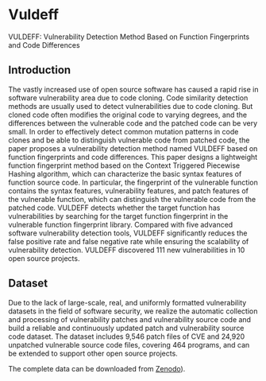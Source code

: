 # Vuldeff
VULDEFF: Vulnerability Detection Method Based on Function Fingerprints and Code Differences
## Introduction
The vastly increased use of open source software has caused a rapid rise in software vulnerability area due to code cloning. Code similarity detection methods are usually used to detect vulnerabilities due to code cloning. But cloned code often modifies the original code to varying degrees, and the differences between the vulnerable code and the patched code can be very small. In order to effectively detect common mutation patterns in code clones and be able to distinguish vulnerable code from patched code, the paper proposes a vulnerability detection method named VULDEFF based on function fingerprints and code differences. This paper designs a lightweight function fingerprint method based on the Context Triggered Piecewise Hashing algorithm, which can characterize the basic syntax features of function source code. In particular, the fingerprint of the vulnerable function contains the syntax features, vulnerability features, and patch features of the vulnerable function, which can distinguish the vulnerable code from the patched code. VULDEFF detects whether the target function has vulnerabilities by searching for the target function fingerprint in the vulnerable function fingerprint library. Compared with five advanced software vulnerability detection tools, VULDEFF significantly reduces the false positive rate and false negative rate while ensuring the scalability of vulnerability detection. VULDEFF discovered 111 new vulnerabilities in 10 open source projects.
## Dataset
Due to the lack of large-scale, real, and uniformly formatted vulnerability datasets in the field of software security, we realize the automatic collection and processing of vulnerability patches and vulnerability source code and build a reliable and continuously updated patch and vulnerability source code dataset. The dataset includes 9,546 patch files of CVE and 24,920 unpatched vulnerable source code files, covering 464 programs, and can be extended to support other open source projects.

The complete data can be downloaded from [Zenodo](https://zenodo.org/records/11056403)).



